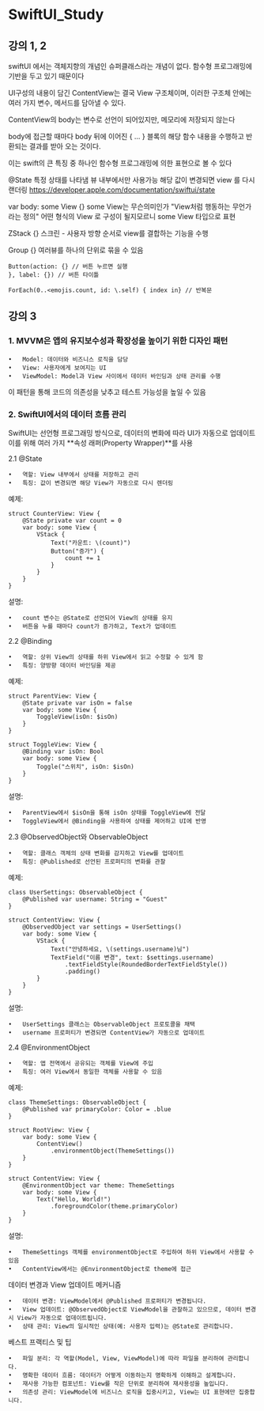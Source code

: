 # SwiftUI_Study

## 강의 1, 2
swiftUI 에서는 객체지향의 개념인 슈퍼클래스라는 개념이 없다. 함수형 프로그래밍에 기반을 두고 있기 때문이다
<!-- 주석 -->
UI구성의 내용이 담긴 ContentView는 결국 View 구조체이며, 이러한 구조체 안에는 여러 가지 변수, 메서드를 담아낼 수 있다.
<!-- 주석 -->
ContentView의 body는 변수로 선언이 되어있지만, 메모리에 저장되지 않는다
<!-- 주석 -->
body에 접근할 때마다 body 뒤에 이어진 { ... } 블록의 해당 함수 내용을 수행하고 반환되는 결과를 받아 오는 것이다.
<!-- 주석 -->
이는 swift의 큰 특징 중 하나인 함수형 프로그래밍에 의한 표현으로 볼 수 있다
<!-- 주석 -->
@State 
특정 상태를 나타냄
뷰 내부에서만 사용가능
해당 값이 변경되면 view 를 다시 랜더링 
https://developer.apple.com/documentation/swiftui/state
<!-- 주석 -->
var body: some View {}
some View는 무슨의미인가 "View처럼 행동하는 무언가라는 정의" 어떤 형식의 View 로 구성이 될지모르니 some View 타입으로 표현
<!-- 주석 -->
ZStack {} 
스크린 - 사용자 방향 순서로 view를 결합하는 기능을 수행
<!-- 주석 -->
Group {} 여러뷰를 하나의 단위로 묶을 수 있음
<!-- 주석 -->
```
Button(action: {} // 버튼 누르면 실행
}, label: {}) // 버튼 타이틀
```
<!-- 주석 -->
```
ForEach(0..<emojis.count, id: \.self) { index in} // 반복문
```




## 강의 3
### 1. MVVM은 앱의 유지보수성과 확장성을 높이기 위한 디자인 패턴
<!-- 주석 -->
	•	Model: 데이터와 비즈니스 로직을 담당
	•	View: 사용자에게 보여지는 UI
	•	ViewModel: Model과 View 사이에서 데이터 바인딩과 상태 관리를 수행

이 패턴을 통해 코드의 의존성을 낮추고 테스트 가능성을 높일 수 있음
<!-- 주석 -->
### 2. SwiftUI에서의 데이터 흐름 관리
SwiftUI는 선언형 프로그래밍 방식으로, 데이터의 변화에 따라 UI가 자동으로 업데이트
이를 위해 여러 가지 **속성 래퍼(Property Wrapper)**를 사용
<!-- 주석 -->
2.1 @State
<!-- 주석 -->
	•	역할: View 내부에서 상태를 저장하고 관리
	•	특징: 값이 변경되면 해당 View가 자동으로 다시 렌더링

예제:
```
struct CounterView: View {
    @State private var count = 0
    var body: some View {
        VStack {
            Text("카운트: \(count)")
            Button("증가") {
                count += 1
            }
        }
    }
}
```
설명:
<!-- 주석 -->
	•	count 변수는 @State로 선언되어 View의 상태를 유지
	•	버튼을 누를 때마다 count가 증가하고, Text가 업데이트

2.2 @Binding
<!-- 주석 -->
	•	역할: 상위 View의 상태를 하위 View에서 읽고 수정할 수 있게 함
	•	특징: 양방향 데이터 바인딩을 제공

예제:
```
struct ParentView: View {
    @State private var isOn = false
    var body: some View {
        ToggleView(isOn: $isOn)
    }
}

struct ToggleView: View {
    @Binding var isOn: Bool
    var body: some View {
        Toggle("스위치", isOn: $isOn)
    }
}
```
설명:
<!-- 주석 -->
	•	ParentView에서 $isOn을 통해 isOn 상태를 ToggleView에 전달
	•	ToggleView에서 @Binding을 사용하여 상태를 제어하고 UI에 반영
<!-- 주석 -->
2.3 @ObservedObject와 ObservableObject
<!-- 주석 -->
	•	역할: 클래스 객체의 상태 변화를 감지하고 View를 업데이트
	•	특징: @Published로 선언된 프로퍼티의 변화를 관찰

예제:
```
class UserSettings: ObservableObject {
    @Published var username: String = "Guest"
}

struct ContentView: View {
    @ObservedObject var settings = UserSettings()
    var body: some View {
        VStack {
            Text("안녕하세요, \(settings.username)님")
            TextField("이름 변경", text: $settings.username)
                .textFieldStyle(RoundedBorderTextFieldStyle())
                .padding()
        }
    }
}
```
설명:
<!-- 주석 -->
	•	UserSettings 클래스는 ObservableObject 프로토콜을 채택
	•	username 프로퍼티가 변경되면 ContentView가 자동으로 업데이트
<!-- 주석 -->
2.4 @EnvironmentObject
<!-- 주석 -->
	•	역할: 앱 전역에서 공유되는 객체를 View에 주입
	•	특징: 여러 View에서 동일한 객체를 사용할 수 있음

예제:
```
class ThemeSettings: ObservableObject {
    @Published var primaryColor: Color = .blue
}

struct RootView: View {
    var body: some View {
        ContentView()
            .environmentObject(ThemeSettings())
    }
}

struct ContentView: View {
    @EnvironmentObject var theme: ThemeSettings
    var body: some View {
        Text("Hello, World!")
            .foregroundColor(theme.primaryColor)
    }
}
```
<!-- 주석 -->
설명:
<!-- 주석 -->
	•	ThemeSettings 객체를 environmentObject로 주입하여 하위 View에서 사용할 수 있음
	•	ContentView에서는 @EnvironmentObject로 theme에 접근

데이터 변경과 View 업데이트 메커니즘
<!-- 주석 -->
	•	데이터 변경: ViewModel에서 @Published 프로퍼티가 변경됩니다.
	•	View 업데이트: @ObservedObject로 ViewModel을 관찰하고 있으므로, 데이터 변경 시 View가 자동으로 업데이트됩니다.
	•	상태 관리: View의 일시적인 상태(예: 사용자 입력)는 @State로 관리합니다.
베스트 프랙티스 및 팁
<!-- 주석 -->
	•	파일 분리: 각 역할(Model, View, ViewModel)에 따라 파일을 분리하여 관리합니다.
	•	명확한 데이터 흐름: 데이터가 어떻게 이동하는지 명확하게 이해하고 설계합니다.
	•	재사용 가능한 컴포넌트: View를 작은 단위로 분리하여 재사용성을 높입니다.
	•	의존성 관리: ViewModel에 비즈니스 로직을 집중시키고, View는 UI 표현에만 집중합니다.

